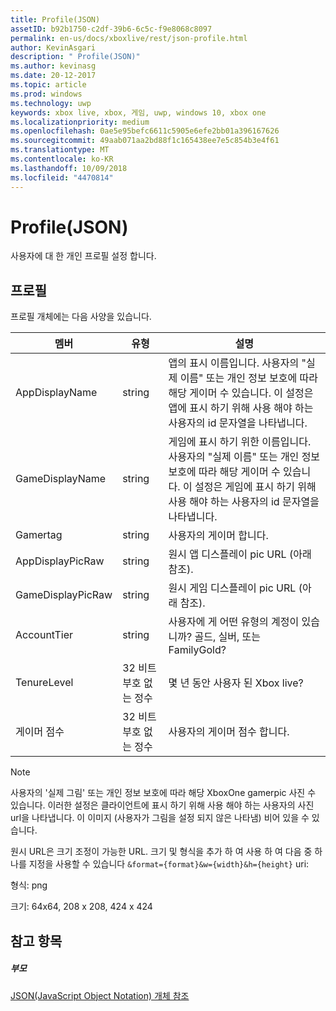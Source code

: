 ```yaml
---
title: Profile(JSON)
assetID: b92b1750-c2df-39b6-6c5c-f9e8068c8097
permalink: en-us/docs/xboxlive/rest/json-profile.html
author: KevinAsgari
description: " Profile(JSON)"
ms.author: kevinasg
ms.date: 20-12-2017
ms.topic: article
ms.prod: windows
ms.technology: uwp
keywords: xbox live, xbox, 게임, uwp, windows 10, xbox one
ms.localizationpriority: medium
ms.openlocfilehash: 0ae5e95befc6611c5905e6efe2bb01a396167626
ms.sourcegitcommit: 49aab071aa2bd88f1c165438ee7e5c854b3e4f61
ms.translationtype: MT
ms.contentlocale: ko-KR
ms.lasthandoff: 10/09/2018
ms.locfileid: "4470814"
---
```

# <a name="profile-json"></a>Profile(JSON)
사용자에 대 한 개인 프로필 설정 합니다. 
<a id="ID4EN"></a>

 
## <a name="profile"></a>프로필
 
프로필 개체에는 다음 사양을 있습니다.
 
| 멤버| 유형| 설명| 
| --- | --- | --- | 
| AppDisplayName| string| 앱의 표시 이름입니다. 사용자의 "실제 이름" 또는 개인 정보 보호에 따라 해당 게이머 수 있습니다. 이 설정은 앱에 표시 하기 위해 사용 해야 하는 사용자의 id 문자열을 나타냅니다.| 
| GameDisplayName| string| 게임에 표시 하기 위한 이름입니다. 사용자의 "실제 이름" 또는 개인 정보 보호에 따라 해당 게이머 수 있습니다. 이 설정은 게임에 표시 하기 위해 사용 해야 하는 사용자의 id 문자열을 나타냅니다.| 
| Gamertag| string| 사용자의 게이머 합니다.| 
| AppDisplayPicRaw| string| 원시 앱 디스플레이 pic URL (아래 참조).| 
| GameDisplayPicRaw| string| 원시 게임 디스플레이 pic URL (아래 참조).| 
| AccountTier| string| 사용자에 게 어떤 유형의 계정이 있습니까? 골드, 실버, 또는 FamilyGold?| 
| TenureLevel| 32 비트 부호 없는 정수| 몇 년 동안 사용자 된 Xbox live?| 
| 게이머 점수| 32 비트 부호 없는 정수| 사용자의 게이머 점수 합니다.| 
  


> [!NOTE] 
> 사용자의 '실제 그림' 또는 개인 정보 보호에 따라 해당 XboxOne gamerpic 사진 수 있습니다. 이러한 설정은 클라이언트에 표시 하기 위해 사용 해야 하는 사용자의 사진 url을 나타냅니다. 이 이미지 (사용자가 그림을 설정 되지 않은 나타냄) 비어 있을 수 있습니다. 


 
원시 URL은 크기 조정이 가능한 URL. 크기 및 형식을 추가 하 여 사용 하 여 다음 중 하나를 지정을 사용할 수 있습니다 `&format={format}&w={width}&h={height}` uri:
 
형식: png
 
크기: 64x64, 208 x 208, 424 x 424
 
<a id="ID4E2D"></a>

 
## <a name="see-also"></a>참고 항목
 
<a id="ID4E4D"></a>

 
##### <a name="parent"></a>부모 

[JSON(JavaScript Object Notation) 개체 참조](atoc-xboxlivews-reference-json.md)

   